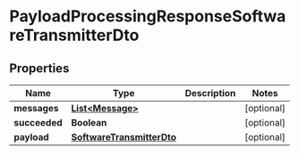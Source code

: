 

# PayloadProcessingResponseSoftwareTransmitterDto


## Properties

| Name | Type | Description | Notes |
|------------ | ------------- | ------------- | -------------|
|**messages** | [**List&lt;Message&gt;**](Message.md) |  |  [optional] |
|**succeeded** | **Boolean** |  |  [optional] |
|**payload** | [**SoftwareTransmitterDto**](SoftwareTransmitterDto.md) |  |  [optional] |



